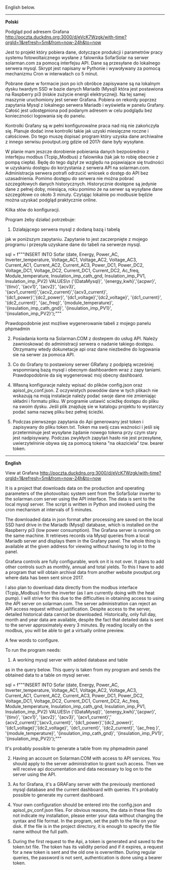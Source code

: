 English below.

-----------------------

**Polski**

Podgląd pod adresem Grafana http://poczta.duckdns.org:3000/d/eVcK7Wzgk/with-time?orgId=1&refresh=5m&from=now-24h&to=now

Jest to projekt który pobiera dane, dotyczące produkcji i parametrów pracy systemu fotowoltaicznego wysłane z falownika SofarSolar na serwer solarman.com za pomocą interfejsu API. Dane są przesyłane do lokalnego serwera mysql. Skrypt jest napisany w Pythonie i wywoływany za pomocą mechanizmu Cron w interwałach co 5 minut.

Pobrane dane w formacie json po ich obróbce zapisywane są na lokalnym dysku twardym SSD w bazie danych Mariadb (Mysql) która jest postawiona na Raspberry pi3 (niskie zużycie energii elektrycznej). Na tej samej maszynie uruchomiony jest serwer Grafana. Pobiera on rekordy poprzez zapytania Mysql z lokalnego serwera Mariadb i wyświetla w panelu Grafany. Całość jest udostępniona pod podanym adresem w celu podglądu bez konieczności logowania się do panelu.

Kontrolki Grafany są w pełni konfigurowalne praca nad nią nie zakończyła się. Planuje dodać inne kontrolki takie jak uzyski miesięczne roczne i całościowe. Do tego muszę dopisać program który uzyska dane archiwalne z innego serwisu pvoutput.org gdzie od 2017r dane były wysyłane.

W planie mam jeszcze dorobienie pobierania danych bezpośrednio z interfejsu modbus (Tcpip_Modbus) z falownika (tak jak to robię obecnie z pompą ciepła). Będę do tego dążył ze względu na pojawiające się trudności w uzyskaniu dostępu do korzystania z serwera API na solarman.com. Administracja serwera potrafi odrzucić wniosek o dostęp do API bez uzasadnienia. Pomimo dostępu do serwera nie można pobrać szczegółowych danych historycznych. Historycznie dostępne są jedynie dane z pełnej doby, miesiąca, roku pomimo że na serwer są wysyłane dane szczegółowe co około 3 minuty. Czytając lokalnie po modbusie będzie można uzyskać podgląd praktycznie online.

Kilka słów do konfiguracji.

Program żeby działać potrzebuje:

1. Działającego serwera mysql z dodaną  bazą i tabelą 

jak w poniższym zapytaniu. Zapytanie to jest zaczerpnięte z mojego programu i przesyła uzyskane dane do tabeli na serwerze mysql.

sql = f"""INSERT INTO Sofar (date, Energy, Power_AC, Inverter_temperature, Voltage_AC1, Voltage_AC2, Voltage_AC3, Current_AC1, Current_AC2, Current_AC3, Power_DC1, Power_DC2, Voltage_DC1, Voltage_DC2, Current_DC1, Current_DC2, Ac_freq, Module_temperature, Insulation_imp_cath_gnd, Insulation_imp_PV1, Insulation_imp_PV2) VALUES\n 
('{DataMysql}', '{energy_kwh}','{acpwr}', '{tinv}', '{acv1}', '{acv2}', '{acv3}', '{acv1_current}','{acv2_current}','{acv3_current}', '{dc1_power}','{dc2_power}', '{dc1_voltage}','{dc2_voltage}', '{dc1_current}', '{dc2_current}', '{ac_freq}', '{module_temperature}', '{insulation_imp_cath_gnd}', '{insulation_imp_PV1}', '{insulation_imp_PV2}');"""

Prawdopodobnie jest możliwe wygenerowanie tabeli z mojego panelu phpmadmin 


2. Posiadania konta na Solarman.COM  z dostepem do usług API. Należy zawnioskować do administracji serwera o nadanie takiego dostępu. Otrzymamy wtedy dokunetacje api oraz dane niezbedne do logowania sie na serwer za pomoca API. 

3. Co do Grafany to postawiony serwer GRafany z podpiętą wcześniej wspomnianą bazą mysql i obecnym dashboardem wraz z zapy taniami. Prawdopodobnie da się wygenerować moj obecny dashboard.


4. Własną konfiguracje należy wpisać do plików config.json oraz apisol_pv_conf.json. Z  oczywistych powodów dane w tych plikach nie wskazują na moją instalacje należy podać swoje dane nie zmieniając składni i formatu pliku. W programie ustawić scieżkę dostępu do pliku na swoim dysku. Jeśli plik znajduję sie w katalogu projektu to wystarczy podać sama nazwę pliku bez pełnej ścieżki. 

5. Podczas pierwszego zapytania do Api generowany jest token i zapisywany do pliku token.txt. Token ma swój czas ważności i jeśli się przeterminuje jest  wysyłane żądanie nowego tokena przy czym stary jest nadpisywany. Podczas zwykłych zapytań hasło nie jest przesyłane, uwierzytelninie obywa się za pomocą tokena "na okaziciela" tzw. bearer token.


---------------------------------------------
**English**

View at Grafana http://poczta.duckdns.org:3000/d/eVcK7Wzgk/with-time?orgId=1&refresh=5m&from=now-24h&to=now

It is a project that downloads data on the production and operating parameters of the photovoltaic system sent from the SofarSolar inverter to the solarman.com server using the API interface. The data is sent to the local mysql server. The script is written in Python and invoked using the cron mechanism at intervals of 5 minutes.

The downloaded data in json format after processing are saved on the local SSD hard drive in the Mariadb (Mysql) database, which is installed on the Raspberry pi3 (low power consumption). The Grafana server is running on the same machine. It retrieves records via Mysql queries from a local Mariadb server and displays them in the Grafany panel. The whole thing is available at the given address for viewing without having to log in to the panel.

Grafana controls are fully configurable, work on it is not over. It plans to add other controls such as monthly, annual and total yields. To this I have to add a program that will obtain archival data from another website pvoutput.org where data has been sent since 2017.

I also plan to download data directly from the modbus interface (Tcpip_Modbus) from the inverter (as I am currently doing with the heat pump). I will strive for this due to the difficulties in obtaining access to using the API server on solarman.com. The server administration can reject an API access request without justification. Despite access to the server, detailed historical data cannot be downloaded. Historically, only full day, month and year data are available, despite the fact that detailed data is sent to the server approximately every 3 minutes. By reading locally on the modbus, you will be able to get a virtually online preview.

A few words to configure.

To run the program needs:

1. A working mysql server with added database and table

as in the query below. This query is taken from my program and sends the obtained data to a table on mysql server.

sql = f"""INSERT INTO Sofar (date, Energy, Power_AC, Inverter_temperature, Voltage_AC1, Voltage_AC2, Voltage_AC3, Current_AC1, Current_AC2, Current_AC3, Power_DC1, Power_DC2, Voltage_DC1, Voltage_DC2, Current_DC1, Current_DC2, Ac_freq, Module_temperature, Insulation_imp_cath_gnd, Insulation_imp_PV1, Insulation_imp_PV2) VALUES\n
('{DataMysql}', '{energy_kwh}','{acpwr}', '{tinv}', '{acv1}', '{acv2}', '{acv3}', '{acv1_current}',' {acv2_current}','{acv3_current}', '{dc1_power}','{dc2_power}', '{dc1_voltage}','{dc2_voltage}', '{dc1_current}', '{dc2_current}', '{ac_freq }', '{module_temperature}', '{insulation_imp_cath_gnd}', '{insulation_imp_PV1}', '{insulation_imp_PV2}');"""

It's probably possible to generate a table from my phpmadmin panel


2. Having an account on Solarman.COM with access to API services. You should apply to the server administration to grant such access. Then we will receive api documentation and data necessary to log on to the server using the API.

3. As for Grafana, it's a GRAFany server with the previously mentioned mysql database and the current dashboard with queries. It's probably possible to generate my current dashboard.


4. Your own configuration should be entered into the config.json and apisol_pv_conf.json files. For obvious reasons, the data in these files do not indicate my installation, please enter your data without changing the syntax and file format. In the program, set the path to the file on your disk. If the file is in the project directory, it is enough to specify the file name without the full path.

5. During the first request to the Api, a token is generated and saved to the token.txt file. The token has its validity period and if it expires, a request for a new token is sent and the old one is overwritten. During regular queries, the password is not sent, authentication is done using a bearer token.
